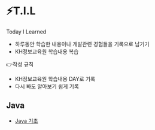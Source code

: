 # :zap:T.I.L
Today I Learned
* 하루동안 학습한 내용이나 개발관련 경험들을 기록으로 남기기
* KH정보교육원 학습내용 복습

:point_right:작성 규칙

* KH정보교육원 학습내용 DAY로 기록
* 다시 봐도 알아보기 쉽게 기록

## Java

* [Java 기초](https://github.com/DeveloperDulli/T.I.L/blob/master/Day01/Java-%EA%B0%9C%EB%85%90.md)

